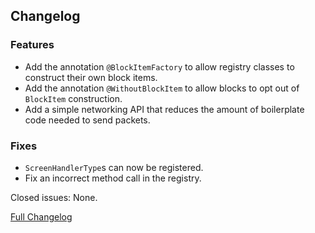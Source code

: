 ## Changelog

### Features

- Add the annotation `@BlockItemFactory` to allow registry classes to construct their own block items.
- Add the annotation `@WithoutBlockItem` to allow blocks to opt out of `BlockItem` construction.
- Add a simple networking API that reduces the amount of boilerplate code needed to send packets.

### Fixes

- `ScreenHandlerType`s can now be registered.
- Fix an incorrect method call in the registry.

Closed issues: None.

[Full Changelog](https://github.com/JamCoreModding/JamLib/compare/0.1.0...0.2.0)
